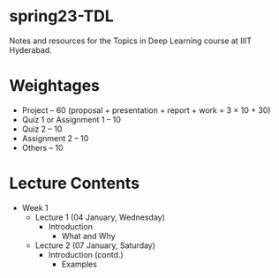 # spring23-TDL
Notes and resources for the Topics in Deep Learning course at IIIT Hyderabad.

# Weightages
* Project – 60 (proposal + presentation + report + work = 3 $\times$ 10 + 30)
* Quiz 1 or Assignment 1 – 10
* Quiz 2 – 10
* Assignment 2 – 10
* Others – 10

# Lecture Contents
* Week 1
    * Lecture 1 (04 January, Wednesday)
        - Introduction
            - What and Why
    * Lecture 2 (07 January, Saturday)
        - Introduction (contd.)
            - Examples
